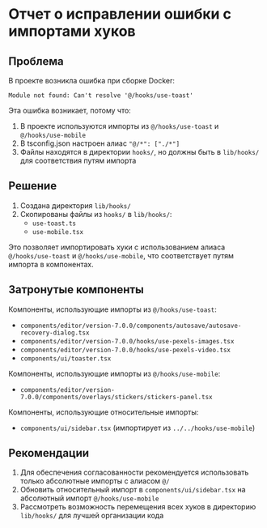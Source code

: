 # Отчет о исправлении ошибки с импортами хуков

## Проблема

В проекте возникла ошибка при сборке Docker:

```
Module not found: Can't resolve '@/hooks/use-toast'
```

Эта ошибка возникает, потому что:

1. В проекте используются импорты из `@/hooks/use-toast` и `@/hooks/use-mobile`
2. В tsconfig.json настроен алиас `"@/*": ["./*"]`
3. Файлы находятся в директории `hooks/`, но должны быть в `lib/hooks/` для соответствия путям импорта

## Решение

1. Создана директория `lib/hooks/`
2. Скопированы файлы из `hooks/` в `lib/hooks/`:
   - `use-toast.ts`
   - `use-mobile.tsx`

Это позволяет импортировать хуки с использованием алиаса `@/hooks/use-toast` и `@/hooks/use-mobile`, что соответствует путям импорта в компонентах.

## Затронутые компоненты

Компоненты, использующие импорты из `@/hooks/use-toast`:
- `components/editor/version-7.0.0/components/autosave/autosave-recovery-dialog.tsx`
- `components/editor/version-7.0.0/hooks/use-pexels-images.tsx`
- `components/editor/version-7.0.0/hooks/use-pexels-video.tsx`
- `components/ui/toaster.tsx`

Компоненты, использующие импорты из `@/hooks/use-mobile`:
- `components/editor/version-7.0.0/components/overlays/stickers/stickers-panel.tsx`

Компоненты, использующие относительные импорты:
- `components/ui/sidebar.tsx` (импортирует из `../../hooks/use-mobile`)

## Рекомендации

1. Для обеспечения согласованности рекомендуется использовать только абсолютные импорты с алиасом `@/`
2. Обновить относительный импорт в `components/ui/sidebar.tsx` на абсолютный импорт `@/hooks/use-mobile`
3. Рассмотреть возможность перемещения всех хуков в директорию `lib/hooks/` для лучшей организации кода


